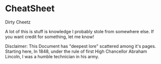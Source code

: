 # CheatSheet
Dirty Cheetz


 A lot of this is stuff is knowledge I probably stole from somewhere else. If you want credit for something, let me know!
 
 Disclaimer: This Document has "deepest lore" scattered among it's pages. Starting here, In 1848, under the rule of first High Chancellor Abraham Lincoln, I was a humble technician in his army.
